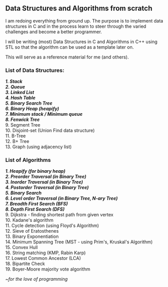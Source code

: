 ## Data Structures and Algorithms from scratch

I am redoing everything from ground up. The purpose is to implement data structures in C and in the process learn to steer through the varied challenges and become a better programmer.

I will be writing (most) Data Structures in C and Algorithms in C++ using STL so that the algorithm can be used as a template later on.

This will serve as a reference material for me (and others).

### List of Data Structures:

**_1. Stack_**</br>
**_2. Queue_**</br>
**_3. Linked List_**</br>
**_4. Hash Table_**</br>
**_5. Binary Search Tree_**</br>
**_6. Binary Heap (heapify)_**</br>
**_7. Minimum stack / Minimum queue_**</br>
**_8. Fenwick Tree_**</br>
9. Segment Tree</br>
10. Disjoint-set (Union Find data structure)</br>
11. B-Tree</br>
12. B+ Tree</br>
13. Graph (using adjacency list)</br>

### List of Algorithms</br>

**_1. Heapify (for binary heap)_**</br>
**_2. Preorder Traversal (in Binary Tree)_**</br>
**_3. Inorder Traversal (in Binary Tree)_**</br>
**_4. Postorder Traversal (in Binary Tree)_**</br>
**_5. Binary Search_**</br>
**_6. Level order Traversal (in Binary Tree, N-ary Tree)_**</br>
**_7. Breadth First Search (BFS)_**</br>
**_8. Depth First Search (DFS)_**</br>
9. Dijkstra - finding shortest path from given vertex</br>
10. Kadane's algorithm</br>
11. Cycle detection (using Floyd's Algorithm)</br>
12. Sieve of Eratosthenes</br>
13. Binary Exponentiation</br>
14. Minimum Spanning Tree (MST - using Prim's, Kruskal's Algorithm)</br>
15. Convex Hull</br>
16. String matching (KMP, Rabin Karp)</br>
17. Lowest Common Ancestor (LCA)</br>
18. Bipartite Check</br>
19. Boyer-Moore majority vote algorithm</br>

_~for the love of programming_</br>
